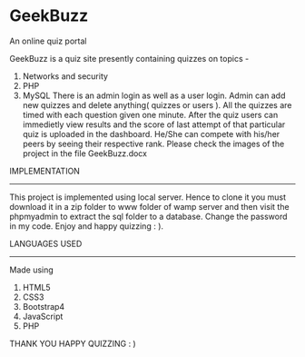 # GeekBuzz
An online quiz portal

GeekBuzz is a quiz site presently containing quizzes on topics -
  1. Networks and security
  2. PHP
  3. MySQL
 There is an admin login as well as a user login. Admin can add new quizzes and delete anything( quizzes or users ). All the quizzes are  timed with each question given one minute. After the quiz users can immedietly view results and the score of last attempt of that particular quiz is uploaded in the dashboard. He/She can compete with his/her peers by seeing their respective rank. Please check the images of the project in the file GeekBuzz.docx
 
 IMPLEMENTATION
 __________________________________________________________________________________________________________________________________________
 This project is implemented using local server. Hence to clone it you must download it in a zip folder to www folder of wamp server and then visit the phpmyadmin to extract the sql folder to a database. Change the password in my code. Enjoy and happy quizzing : ).  

LANGUAGES USED
___________________________________________________________________________________________________________________________________________
Made using 
  1. HTML5
  2. CSS3
  3. Bootstrap4
  4. JavaScript
  5. PHP
  
  THANK YOU
  HAPPY QUIZZING
  : )
